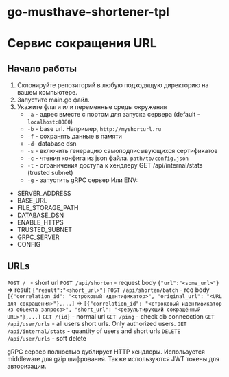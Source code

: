 # go-musthave-shortener-tpl
# Сервис сокращения URL

## Начало работы

1. Склонируйте репозиторий в любую подходящую директорию на вашем компьютере.
2. Запустите main.go файл.
3. Укажите флаги или переменные среды окружения
   - ```-a``` - адрес вместе с портом для запуска сервера (default - ```localhost:8080```)
   - ```-b``` - base url. Например, ```http://myshorturl.ru```
   - ```-f``` - сохранять данные в памяти
   - ```-d```- database dsn
   - ```-s``` - включить генерацию самоподписывующихся сертификатов
   - ```-c``` - чтения конфига из json файла. ```path/to/config.json```
   - ```-t``` - ограничения доступа к хендлеру GET /api/internal/stats (trusted subnet)
   - ```-g``` - запустить gRPC сервер
Или ENV:
  - SERVER_ADDRESS
  - BASE_URL
  - FILE_STORAGE_PATH
  - DATABASE_DSN
  - ENABLE_HTTPS
  - TRUSTED_SUBNET
  - GRPC_SERVER
  - CONFIG

## URLs
```POST / ``` - short url
```POST /api/shorten``` - request body ```{"url":"<some_url>"}``` => result ```{"result":"<short_url>"}```
```POST /api/shorten/batch``` - req body ```[{"correlation_id": "<строковый идентификатор>", "original_url": "<URL для сокращения>"},...]``` => ```[{"correlation_id": "<строковый идентификатор из объекта запроса>", "short_url": "<результирующий сокращённый URL>"},...]```
```GET /{id}``` - normal url
```GET /ping``` - check db connecction
```GET /api/user/urls``` - all users short urls. Only authorized users.
```GET /api/internal/stats``` - quantity of users and short urls
```DELETE /api/user/urls``` - soft delete

gRPC сервер полностью дублирует HTTP хендлеры. Используется middleware для gzip шифрования. Также используются JWT токены для авторизации.

